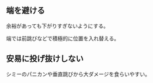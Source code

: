 ## 端を避ける

余裕があっても下がりすぎないようにする。

端では前跳びなどで積極的に位置を入れ替える。

## 安易に投げ抜けしない

シミーのパニカンや垂直跳びから大ダメージを食らいやすい。
